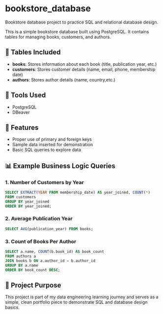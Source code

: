 # bookstore_database
Bookstore database project to practice SQL and relational database design.

This is a simple bookstore database built using PostgreSQL. It contains tables for managing books, customers, and authors.

## 📁 Tables Included
- **books**: Stores information about each book (title, publication year, etc.)
- **customers**: Stores customer details (name, email, phone, membership date)
- **authors**: Stores author details (name, country,etc.)

## 🔧 Tools Used
- PostgreSQL
- DBeaver

## 📌 Features
- Proper use of primary and foreign keys
- Sample data inserted for demonstration
- Basic SQL queries to explore data

## 📊 Example Business Logic Queries

### 1. Number of Customers by Year
```sql
SELECT EXTRACT(YEAR FROM membership_date) AS year_joined, COUNT(*)
FROM customers
GROUP BY year_joined
ORDER BY year_joined;
```

### 2. Average Publication Year
```sql
SELECT AVG(publication_year) FROM books;
```

### 3. Count of Books Per Author
```sql
SELECT a.name, COUNT(b.book_id) AS book_count
FROM authors a
JOIN books b ON a.author_id = b.author_id
GROUP BY a.name
ORDER BY book_count DESC;
```

## 📌 Project Purpose
This project is part of my data engineering learning journey and serves as a simple, clean portfolio piece to demonstrate SQL and database design basics.

